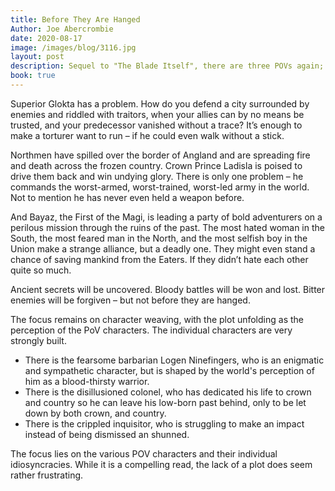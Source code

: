 ```yaml
---
title: Before They Are Hanged
Author: Joe Abercrombie
date: 2020-08-17
image: /images/blog/3116.jpg
layout: post
description: Sequel to "The Blade Itself", there are three POVs again; a road trip led by a Wizard, a colonel struggling against a huge foe and an inquisitor fighting traitors and conspirators
book: true
---
```


Superior Glokta has a problem. How do you defend a city surrounded by enemies and riddled with traitors, when your allies can by no means be trusted, and your predecessor vanished without a trace? It’s enough to make a torturer want to run – if he could even walk without a stick.

Northmen have spilled over the border of Angland and are spreading fire and death across the frozen country. Crown Prince Ladisla is poised to drive them back and win undying glory. There is only one problem – he commands the worst-armed, worst-trained, worst-led army in the world. Not to mention he has never even held a weapon before.

And Bayaz, the First of the Magi, is leading a party of bold adventurers on a perilous mission through the ruins of the past. The most hated woman in the South, the most feared man in the North, and the most selfish boy in the Union make a strange alliance, but a deadly one. They might even stand a chance of saving mankind from the Eaters. If they didn’t hate each other quite so much.

Ancient secrets will be uncovered. Bloody battles will be won and lost. Bitter enemies will be forgiven – but not before they are hanged.

The focus remains on character weaving, with the plot unfolding as the perception of the PoV characters. The individual characters are very strongly built.
- There is the fearsome barbarian Logen Ninefingers, who is an enigmatic and sympathetic character, but is shaped by the world's perception of him as a blood-thirsty warrior.
- There is the disillusioned colonel, who has dedicated his life to crown and country so he can leave his low-born past behind, only to be let down by both crown, and country.
- There is the crippled inquisitor, who is struggling to make an impact instead of being dismissed an shunned.

The focus lies on the various POV characters and their individual idiosyncracies. While it is a compelling read, the lack of a plot does seem rather frustrating.
